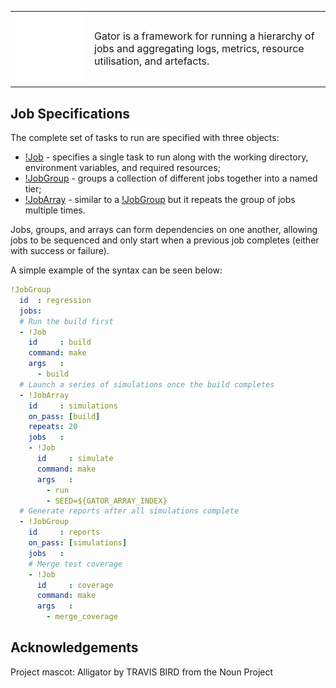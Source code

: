 <table style="border:none;">
    <tbody>
        <tr style="border:none;">
            <td style="border:none;width:25%;">
                <img src="assets/mascot_white.png" width="100%" />
            </td>
            <td style="border:none;font-size:16px;vertical-align:middle;">
                Gator is a framework for running a hierarchy of jobs and
                aggregating logs, metrics, resource utilisation, and artefacts.
            </td>
        </tr>
    </tbody>
</table>

## Job Specifications

The complete set of tasks to run are specified with three objects:

 * [!Job](specs/job.md) - specifies a single task to run along with the working
   directory, environment variables, and required resources;
 * [!JobGroup](specs/job_group.md) - groups a collection of different jobs
   together into a named tier;
 * [!JobArray](specs/job_array.md) - similar to a [!JobGroup](specs/job_group.md)
   but it repeats the group of jobs multiple times.

Jobs, groups, and arrays can form dependencies on one another, allowing jobs to
be sequenced and only start when a previous job completes (either with success
or failure).

A simple example of the syntax can be seen below:

```yaml
!JobGroup
  id  : regression
  jobs:
  # Run the build first
  - !Job
    id     : build
    command: make
    args   :
      - build
  # Launch a series of simulations once the build completes
  - !JobArray
    id     : simulations
    on_pass: [build]
    repeats: 20
    jobs   :
    - !Job
      id     : simulate
      command: make
      args   :
        - run
        - SEED=${GATOR_ARRAY_INDEX}
  # Generate reports after all simulations complete
  - !JobGroup
    id     : reports
    on_pass: [simulations]
    jobs   :
    # Merge test coverage
    - !Job
      id     : coverage
      command: make
      args   :
        - merge_coverage
```

## Acknowledgements

Project mascot: Alligator by TRAVIS BIRD from the Noun Project
